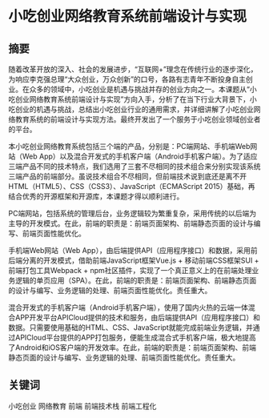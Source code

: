 # 小吃创业网络教育系统前端设计与实现

## 摘要

随着改革开放的深入、社会的发展进步，“互联网+”理念在传统行业的逐步深化，为响应李克强总理“大众创业，万众创新”的口号，各路有志青年不断投身自主创业。在众多的领域中，小吃创业是机遇与挑战并存的创业方向之一。本课题从“小吃创业网络教育系统前端设计与实现”方向入手，分析了在当下行业大背景下，小吃创业的机遇与挑战，总结出小吃创业行业的通用需求，并详细讲解了小吃创业网络教育系统的前端设计与实现方法。最终开发出了一个服务于小吃创业领域创业者的平台。

本小吃创业网络教育系统包括三个端的产品，分别是：PC端网站、手机端Web网站（Web App）以及混合开发式的手机客户端（Android手机客户端）。为了适应三端产品不同的技术特点，我们选用了三套不尽相同的技术组合来分别实现该系统三端产品的前端部分。虽说技术组合不尽相同，但前端技术说到底还是离不开HTML（HTML5）、CSS（CSS3）、JavaScript（ECMAScript 2015）基础，再结合优秀的开源框架和开源库，本课题才得以顺利进行。

PC端网站，包括系统的管理后台，业务逻辑较为繁重复杂，采用传统的以后端为主导的开发模式。在此，前端的职责是：前端页面架构、前端静态页面的设计与编写、前端页面性能优化。

手机端Web网站（Web App），由后端提供API（应用程序接口）和数据，采用前后端分离的开发模式，借助前端JavaScript框架Vue.js + 移动前端CSS框架SUI + 前端打包工具Webpack + npm社区插件，实现了一个真正意义上的在前端处理业务逻辑的单页应用（SPA）。在此，前端的职责是：前端页面架构、前端静态页面的设计与编写、业务逻辑的处理、前端页面性能优化。责任重大。

混合开发式的手机客户端（Android手机客户端），使用了国内火热的云端一体混合APP开发平台APICloud提供的技术和服务，由后端提供API（应用程序接口）和数据。只需要使用基础的HTML、CSS、JavaScript就能完成前端业务逻辑，并通过APICloud平台提供的APP打包服务，便能生成混合式手机客户端，极大地提高了Android和iOS客户端的开发效率。在此，前端的职责是：前端页面架构、前端静态页面的设计与编写、业务逻辑的处理、前端页面性能优化。责任重大。

## 关键词

小吃创业 网络教育 前端 前端技术栈 前端工程化
